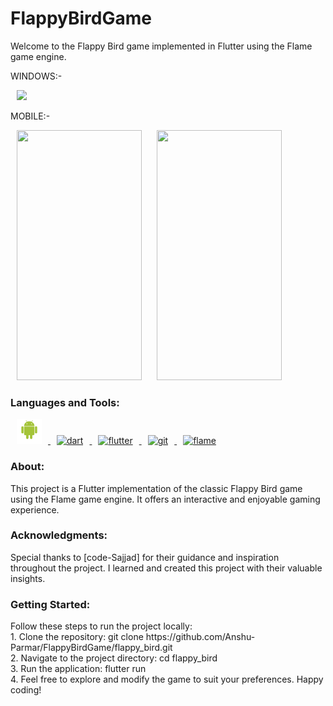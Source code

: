 # FlappyBirdGame

Welcome to the Flappy Bird game implemented in Flutter using the Flame game engine.

WINDOWS:-
<p float="left">
  <img src="https://github.com/Anshu-Parmar/FlappyBirdGame/assets/92868018/575f766e-99f4-42e9-9f86-9fb128cfa537" height="400" hspace="10"/>
</p>

MOBILE:-
<p float="left">
  <img src="https://github.com/Anshu-Parmar/FlappyBirdGame/assets/92868018/a64b207b-28af-42cb-9ef5-6fdf544a2b7d" width="200" height="400" hspace="10"/>
  <img src="https://github.com/Anshu-Parmar/FlappyBirdGame/assets/92868018/565662c5-7084-41af-8eef-361b2ace3903" width="200" height="400" hspace="10"/>
</p>

<h3 align="left">Languages and Tools:</h3>
<p align="left"> <a href="https://developer.android.com" target="_blank" rel="noreferrer"> <img src="https://raw.githubusercontent.com/devicons/devicon/master/icons/android/android-original-wordmark.svg" 
alt="android" width="40" height="40" hspace="10"/> </a>  <a href="https://dart.dev" target="_blank" rel="noreferrer"> <img src="https://www.vectorlogo.zone/logos/dartlang/dartlang-icon.svg" alt="dart" 
width="40" height="40" hspace="10"/> </a> <a href="https://flutter.dev" target="_blank" rel="noreferrer"> <img src="https://www.vectorlogo.zone/logos/flutterio/flutterio-icon.svg" alt="flutter" width="40" 
height="40" hspace="10"/> </a> <a href="https://git-scm.com/" target="_blank" rel="noreferrer"> <img src="https://www.vectorlogo.zone/logos/git-scm/git-scm-icon.svg" alt="git" width="40" height="40" hspace="10"/> 
</a><a href="https://docs.flame-engine.org/latest/" target="_blank" rel="noreferrer"> <img src="https://github.com/Anshu-Parmar/FlappyBirdGame/assets/92868018/1e9aa3f2-d614-4010-81c9-84d8991adb6d" alt="flame" 
width="40" height="40" hspace="10"/> </a>  </p>

<h3 align="left">About:</h3>
<p>This project is a Flutter implementation of the classic Flappy Bird game using the Flame game engine. It offers an interactive and enjoyable gaming experience.</p>

<h3 align="left">Acknowledgments:</h3>
Special thanks to [code-Sajjad] for their guidance and inspiration throughout the project. 
I learned and created this project with their valuable insights.

<h3 align="left">Getting Started:</h3>
<p>Follow these steps to run the project locally:<br>
1. Clone the repository: git clone https://github.com/Anshu-Parmar/FlappyBirdGame/flappy_bird.git<br>
2. Navigate to the project directory: cd flappy_bird<br>
3. Run the application: flutter run<br>
4. Feel free to explore and modify the game to suit your preferences. Happy coding!</p>

